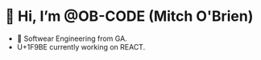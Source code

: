 <h1> 👋 Hi, I’m @OB-CODE (Mitch O'Brien) </h1>

- 👀 Softwear Engineering from GA.
- U+1F9BE	currently working on REACT.


<!---
OB-CODE/OB-CODE is a ✨ special ✨ repository because its `README.md` (this file) appears on your GitHub profile.
You can click the Preview link to take a look at your changes.
--->
